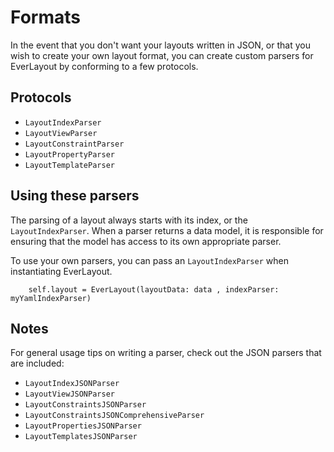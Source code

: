 # Formats

In the event that you don't want your layouts written in JSON, or that you wish
to create your own layout format, you can create custom parsers for EverLayout by 
conforming to a few protocols.

## Protocols

* `LayoutIndexParser`
* `LayoutViewParser`
* `LayoutConstraintParser`
* `LayoutPropertyParser`
* `LayoutTemplateParser`

## Using these parsers

The parsing of a layout always starts with its index, or the `LayoutIndexParser`.
When a parser returns a data model, it is responsible for ensuring that the model has
access to its own appropriate parser.

To use your own parsers, you can pass an `LayoutIndexParser` when instantiating 
EverLayout.

```
	self.layout = EverLayout(layoutData: data , indexParser: myYamlIndexParser)
```

## Notes

For general usage tips on writing a parser, check out the JSON parsers that are included:

* `LayoutIndexJSONParser`
* `LayoutViewJSONParser`
* `LayoutConstraintsJSONParser`
* `LayoutConstraintsJSONComprehensiveParser`
* `LayoutPropertiesJSONParser`
* `LayoutTemplatesJSONParser`
